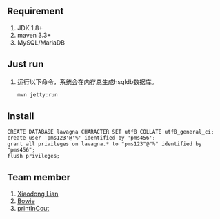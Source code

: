 ## Requirement
1. JDK 1.8+
1. maven 3.3+
1. MySQL/MariaDB
## Just run
1. 运行以下命令，系统会在内存总生成hsqldb数据库。
	```bash
	mvn jetty:run
	```
## Install
```
CREATE DATABASE lavagna CHARACTER SET utf8 COLLATE utf8_general_ci;
create user 'pms123'@'%' identified by 'pms456';
grant all privileges on lavagna.* to "pms123"@"%" identified by "pms456";
flush privileges;
```


## Team member
1. [Xiaodong Lian](https://github.com/donnelian)
1. [Bowie](https://github.com/Carbine416)
1. [printlnCout](https://github.com/printlnCout)